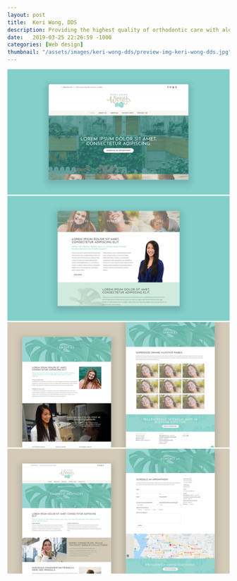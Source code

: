 ```yaml
---
layout: post
title:  Keri Wong, DDS
description: Providing the highest quality of orthodontic care with aloha.
date:   2019-03-25 22:26:59 -1000
categories: [Web design]
thumbnail: "/assets/images/keri-wong-dds/preview-img-keri-wong-dds.jpg"
---
```


<section class="post-single">
    <img alt="Keri Wong DDS - Landing Page" src="/assets/images/keri-wong-dds/keri-wong-dds-landing-page.jpg" class="--animated">
    <img alt="Keri Wong DDS - Landing Page 2" src="/assets/images/keri-wong-dds/keri-wong-dds-landing-page-1.jpg" class="--animated">
    <img alt="Keri Wong DDS - Web Sections" src="/assets/images/keri-wong-dds/keri-wong-dds-web-pages-0.jpg" class="--animated">
    <img alt="Keri Wong DDS - Web Sections 2" src="/assets/images/keri-wong-dds/keri-wong-dds-web-pages-1.jpg" class="--animated">
</section>
